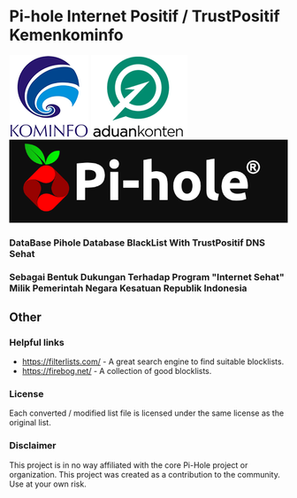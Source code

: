 # Pi-hole Internet Positif / TrustPositif Kemenkominfo
![Kominfo](/asset/kominfo_.png)                                                                          ![Aduan Content](/asset/aduan_content.png) ![Pi-Hole](/asset/pi-hole_.png)

### DataBase Pihole Database BlackList With TrustPositif DNS Sehat
 
### Sebagai Bentuk Dukungan Terhadap Program "Internet Sehat" Milik Pemerintah Negara Kesatuan Republik Indonesia
 

## Other

### Helpful links
* https://filterlists.com/ - A great search engine to find suitable blocklists.
* https://firebog.net/ - A collection of good blocklists.

### License
Each converted / modified list file is licensed under the same license as the original list.
### Disclaimer
This project is in no way affiliated with the core Pi-Hole project or organization. This project was created as a contribution to the community. Use at your own risk.
